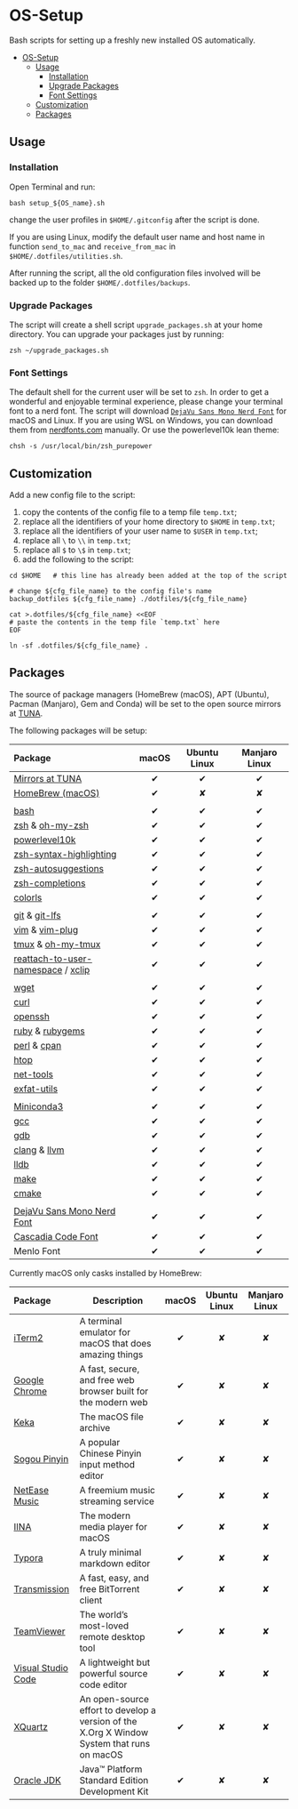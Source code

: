 # OS-Setup

Bash scripts for setting up a freshly new installed OS automatically.

- [OS-Setup](#os-setup)
    - [Usage](#usage)
        - [Installation](#installation)
        - [Upgrade Packages](#upgrade-packages)
        - [Font Settings](#font-settings)
    - [Customization](#customization)
    - [Packages](#packages)

## Usage

### Installation

Open Terminal and run:

```shell
bash setup_${OS_name}.sh
```

change the user profiles in `$HOME/.gitconfig` after the script is done.

If you are using Linux, modify the default user name and host name in function `send_to_mac` and `receive_from_mac` in `$HOME/.dotfiles/utilities.sh`.

After running the script, all the old configuration files involved will be backed up to the folder `$HOME/.dotfiles/backups`.

### Upgrade Packages

The script will create a shell script `upgrade_packages.sh` at your home directory. You can upgrade your packages just by running:

```shell
zsh ~/upgrade_packages.sh
```

### Font Settings

The default shell for the current user will be set to `zsh`. In order to get a wonderful and enjoyable terminal experience, please change your terminal font to a nerd font. The script will download [`DejaVu Sans Mono Nerd Font`](https://github.com/ryanoasis/nerd-fonts/blob/master/patched-fonts/DejaVuSansMono) for macOS and Linux. If you are using WSL on Windows, you can download them from [nerdfonts.com](https://www.nerdfonts.com) manually. Or use the powerlevel10k lean theme:

```shell
chsh -s /usr/local/bin/zsh_purepower
```

## Customization

Add a new config file to the script:

1. copy the contents of the config file to a temp file `temp.txt`;
2. replace all the identifiers of your home directory to `$HOME` in `temp.txt`;
3. replace all the identifiers of your user name to `$USER` in `temp.txt`;
4. replace all `\` to `\\` in `temp.txt`;
5. replace all `$` to `\$` in `temp.txt`;
6. add the following to the script:

```shell
cd $HOME   # this line has already been added at the top of the script

# change ${cfg_file_name} to the config file's name
backup_dotfiles ${cfg_file_name} ./dotfiles/${cfg_file_name}

cat >.dotfiles/${cfg_file_name} <<EOF
# paste the contents in the temp file `temp.txt` here
EOF

ln -sf .dotfiles/${cfg_file_name} .
```

## Packages

The source of package managers (HomeBrew (macOS), APT (Ubuntu), Pacman (Manjaro), Gem and Conda) will be set to the open source mirrors at [TUNA](https://mirrors.tuna.tsinghua.edu.cn).

The following packages will be setup:

| Package                                                                                                                          | macOS | Ubuntu Linux | Manjaro Linux |
| :------------------------------------------------------------------------------------------------------------------------------- | :---: | :----------: | :-----------: |
| [Mirrors at TUNA](https://mirrors.tuna.tsinghua.edu.cn)                                                                          |   ✔   |      ✔       |       ✔       |
| [HomeBrew (macOS)](https://brew.sh)                                                                                              |   ✔   |      ✘       |       ✘       |
|                                                                                                                                  |       |              |               |
| [bash](https://www.gnu.org/software/bash/)                                                                                       |   ✔   |      ✔       |       ✔       |
| [zsh](http://zsh.sourceforge.net) & [oh-my-zsh](https://ohmyz.sh)                                                                |   ✔   |      ✔       |       ✔       |
| [powerlevel10k](https://github.com/romkatv/powerlevel10k)                                                                        |   ✔   |      ✔       |       ✔       |
| [zsh-syntax-highlighting](https://github.com/zsh-users/zsh-syntax-highlighting)                                                  |   ✔   |      ✔       |       ✔       |
| [zsh-autosuggestions](https://github.com/zsh-users/zsh-autosuggestions)                                                          |   ✔   |      ✔       |       ✔       |
| [zsh-completions](https://github.com/zsh-users/zsh-completions)                                                                  |   ✔   |      ✔       |       ✔       |
| [colorls](https://github.com/athityakumar/colorls)                                                                               |   ✔   |      ✔       |       ✔       |
|                                                                                                                                  |       |              |               |
| [git](https://git-scm.com) & [git-lfs](https://git-lfs.github.com)                                                               |   ✔   |      ✔       |       ✔       |
| [vim](https://www.vim.org) & [vim-plug](https://github.com/junegunn/vim-plug)                                                    |   ✔   |      ✔       |       ✔       |
| [tmux](https://github.com/tmux/tmux/wiki) & [oh-my-tmux](https://github.com/gpakosz/.tmux)                                       |   ✔   |      ✔       |       ✔       |
| [reattach-to-user-namespace](https://github.com/ChrisJohnsen/tmux-MacOSX-pasteboard) / [xclip](https://github.com/astrand/xclip) |   ✔   |      ✔       |       ✔       |
|                                                                                                                                  |       |              |               |
| [wget](https://www.gnu.org/software/wget/)                                                                                       |   ✔   |      ✔       |       ✔       |
| [curl](https://curl.haxx.se)                                                                                                     |   ✔   |      ✔       |       ✔       |
| [openssh](https://www.ssh.com/ssh/openssh/)                                                                                      |   ✔   |      ✔       |       ✔       |
| [ruby](https://www.ruby-lang.org/en/) & [rubygems](https://rubygems.org)                                                         |   ✔   |      ✔       |       ✔       |
| [perl](https://www.perl.org) & [cpan](https://www.cpan.org)                                                                      |   ✔   |      ✔       |       ✔       |
| [htop](https://hisham.hm/htop/)                                                                                                  |   ✔   |      ✔       |       ✔       |
| [net-tools](https://sourceforge.net/projects/net-tools/)                                                                         |   ✔   |      ✔       |       ✔       |
| [exfat-utils](https://pkgs.org/download/exfat-utils)                                                                             |   ✔   |      ✔       |       ✔       |
|                                                                                                                                  |       |              |               |
| [Miniconda3](https://docs.conda.io/en/latest/miniconda.html)                                                                     |   ✔   |      ✔       |       ✔       |
| [gcc](https://gcc.gnu.org)                                                                                                       |   ✔   |      ✔       |       ✔       |
| [gdb](https://www.gnu.org/software/gdb/)                                                                                         |   ✔   |      ✔       |       ✔       |
| [clang](https://clang.llvm.org) & [llvm](https://llvm.org)                                                                       |   ✔   |      ✔       |       ✔       |
| [lldb](http://lldb.llvm.org)                                                                                                     |   ✔   |      ✔       |       ✔       |
| [make](https://www.gnu.org/software/make/)                                                                                       |   ✔   |      ✔       |       ✔       |
| [cmake](https://cmake.org)                                                                                                       |   ✔   |      ✔       |       ✔       |
|                                                                                                                                  |       |              |               |
| [DejaVu Sans Mono Nerd Font](https://github.com/ryanoasis/nerd-fonts/blob/master/patched-fonts/DejaVuSansMono)                   |   ✔   |      ✔       |       ✔       |
| [Cascadia Code Font](https://github.com/microsoft/cascadia-code)                                                                 |   ✔   |      ✔       |       ✔       |
| Menlo Font                                                                                                                       |   ✔   |      ✔       |       ✔       |

Currently macOS only casks installed by HomeBrew:

| Package                                                                           | Description                                                                                | macOS | Ubuntu Linux | Manjaro Linux |
| :-------------------------------------------------------------------------------- | ------------------------------------------------------------------------------------------ | :---: | :----------: | :-----------: |
| [iTerm2](https://iterm2.com)                                                      | A terminal emulator for macOS that does amazing things                                     |   ✔   |      ✘       |       ✘       |
| [Google Chrome](https://www.google.com/chrome/index.html)                         | A fast, secure, and free web browser built for the modern web                              |   ✔   |      ✘       |       ✘       |
| [Keka](https://www.keka.io)                                                       | The macOS file archive                                                                     |   ✔   |      ✘       |       ✘       |
| [Sogou Pinyin](https://pinyin.sogou.com/mac/)                                     | A popular Chinese Pinyin input method editor                                               |   ✔   |      ✘       |       ✘       |
| [NetEase Music](https://music.163.com)                                            | A freemium music streaming service                                                         |   ✔   |      ✘       |       ✘       |
| [IINA](https://iina.io)                                                           | The modern media player for macOS                                                          |   ✔   |      ✘       |       ✘       |
| [Typora](https://typora.io)                                                       | A truly minimal markdown editor                                                            |   ✔   |      ✘       |       ✘       |
| [Transmission](https://transmissionbt.com)                                        | A fast, easy, and free BitTorrent client                                                   |   ✔   |      ✘       |       ✘       |
| [TeamViewer](https://www.teamviewer.com/)                                         | The world’s most-loved remote desktop tool                                                 |   ✔   |      ✘       |       ✘       |
| [Visual Studio Code](https://code.visualstudio.com)                               | A lightweight but powerful source code editor                                              |   ✔   |      ✘       |       ✘       |
| [XQuartz](https://www.xquartz.org)                                                | An open-source effort to develop a version of the X.Org X Window System that runs on macOS |   ✔   |      ✘       |       ✘       |
| [Oracle JDK](https://www.oracle.com/technetwork/java/javase/downloads/index.html) | Java™ Platform Standard Edition Development Kit                                            |   ✔   |      ✘       |       ✘       |
